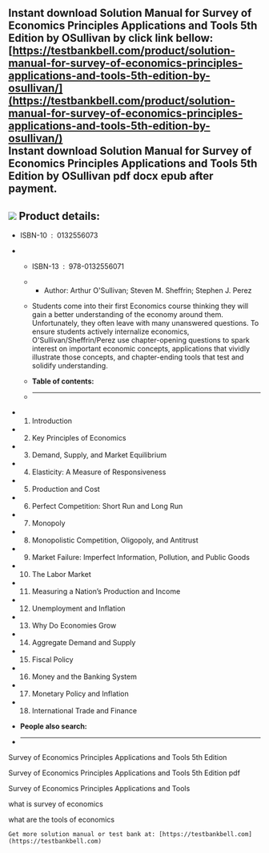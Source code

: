 Instant download **Solution Manual for Survey of Economics Principles Applications and Tools 5th Edition by OSullivan** by click link bellow:  
[https://testbankbell.com/product/solution-manual-for-survey-of-economics-principles-applications-and-tools-5th-edition-by-osullivan/](https://testbankbell.com/product/solution-manual-for-survey-of-economics-principles-applications-and-tools-5th-edition-by-osullivan/)  
**Instant download Solution Manual for Survey of Economics Principles Applications and Tools 5th Edition by OSullivan pdf docx epub after payment.**
----------------------------------------------------------------------------------------------------------------------------------------------------


![](https://testbankbell.com/wp-content/uploads/2023/05/solution-manual-for-survey-of-economics-principles-applications-and-tools-5th-edition-by-osullivan-b8258d0d3bd837a424ef235f941ee756.jpeg)
**Product details:**
--------------------


* ISBN-10 ‏ : ‎ 0132556073
* * ISBN-13 ‏ : ‎ 978-0132556071
  * * Author: Arthur O'Sullivan; Steven M. Sheffrin; Stephen J. Perez
   
  * Students come into their first Economics course thinking they will gain a better understanding of the economy around them. Unfortunately, they often leave with many unanswered questions. To ensure students actively internalize economics, O'Sullivan/Sheffrin/Perez use chapter-opening questions to spark interest on important economic concepts, applications that vividly illustrate those concepts, and chapter-ending tools that test and solidify understanding.
  * **Table of contents:**
  * ----------------------
 
* 1. Introduction
 
* 2. Key Principles of Economics
 
* 3. Demand, Supply, and Market Equilibrium
 
* 4. Elasticity: A Measure of Responsiveness
 
* 5. Production and Cost
 
* 6. Perfect Competition: Short Run and Long Run
 
* 7. Monopoly
 
* 8. Monopolistic Competition, Oligopoly, and Antitrust
 
* 9. Market Failure: Imperfect Information, Pollution, and Public Goods
 
* 10. The Labor Market
 
* 11. Measuring a Nation’s Production and Income
 
* 12. Unemployment and Inflation
 
* 13. Why Do Economies Grow
 
* 14. Aggregate Demand and Supply
 
* 15. Fiscal Policy
 
* 16. Money and the Banking System
 
* 17. Monetary Policy and Inflation
 
* 18. International Trade and Finance
 
* **People also search:**
* -----------------------

Survey of Economics Principles Applications and Tools 5th Edition

Survey of Economics Principles Applications and Tools 5th Edition pdf

Survey of Economics Principles Applications and Tools

what is survey of economics

what are the tools of economics


    Get more solution manual or test bank at: [https://testbankbell.com](https://testbankbell.com)
